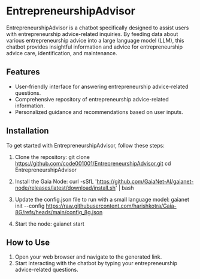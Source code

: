 # EntrepreneurshipAdvisor

EntrepreneurshipAdvisor is a chatbot specifically designed to assist users with entrepreneurship advice-related inquiries. By feeding data about various entrepreneurship advice into a large language model (LLM), this chatbot provides insightful information and advice for entrepreneurship advice care, identification, and maintenance.

## Features
- User-friendly interface for answering entrepreneurship advice-related questions.
- Comprehensive repository of entrepreneurship advice-related information.
- Personalized guidance and recommendations based on user inputs.

## Installation
To get started with EntrepreneurshipAdvisor, follow these steps:

1. Clone the repository: 
   git clone https://github.com/code001001/EntrepreneurshipAdvisor.git cd EntrepreneurshipAdvisor

2. Install the Gaia Node: 
   curl -sSfL 'https://github.com/GaiaNet-AI/gaianet-node/releases/latest/download/install.sh' | bash

3. Update the config.json file to run with a small language model: 
   gaianet init --config https://raw.githubusercontent.com/harishkotra/Gaia-8G/refs/heads/main/config_8g.json

4. Start the node: 
   gaianet start

## How to Use
1. Open your web browser and navigate to the generated link.
2. Start interacting with the chatbot by typing your entrepreneurship advice-related questions.
